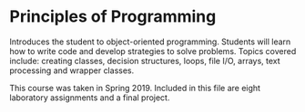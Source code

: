 # Principles of Programming
Introduces the student to object-oriented programming. Students will learn how to write code and develop strategies to solve problems. Topics covered include: creating classes, decision structures, loops, file I/O, arrays, text processing and wrapper classes.

This course was taken in Spring 2019. Included in this file are eight laboratory assignments and a final project.
